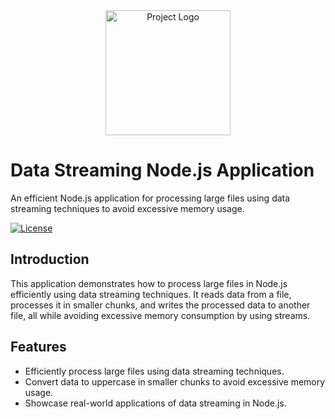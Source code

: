<!-- Project Logo -->
<div align="center">
  <img src="https://images.unsplash.com/photo-1619410283995-43d9134e7656?ixlib=rb-4.0.3&ixid=M3wxMjA3fDB8MHxzZWFyY2h8MXx8bm9kZS5qc3xlbnwwfHwwfHx8MA%3D%3D&w=1000&q=80" alt="Project Logo" width="200">

</div>

# Data Streaming Node.js Application

An efficient Node.js application for processing large files using data streaming techniques to avoid excessive memory usage.

[![License](https://img.shields.io/badge/license-MIT-blue.svg)](LICENSE)

## Introduction

This application demonstrates how to process large files in Node.js efficiently using data streaming techniques. It reads data from a file, processes it in smaller chunks, and writes the processed data to another file, all while avoiding excessive memory consumption by using streams.

## Features

- Efficiently process large files using data streaming techniques.
- Convert data to uppercase in smaller chunks to avoid excessive memory usage.
- Showcase real-world applications of data streaming in Node.js.



